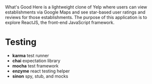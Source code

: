What's Good Here is a lightweight clone of Yelp where users can view establishments via Google Maps and see star-based user ratings and reviews for those establishments. The purpose of this application is to explore ReactJS, the front-end JavaScript framework.

# Testing
- **karma** test runner
- **chai** expectation library
- **mocha** test framework
- **enzyme** react testing helper
- **sinon** spy, stub, and mocks
